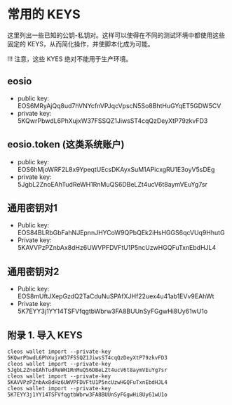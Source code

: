 # 常用的 KEYS
这里列出一些已知的公钥-私钥对。这样可以使得在不同的测试环境中都使用这些固定的 KEYS，从而简化操作，并使脚本化成为可能。

!!! 注意，这些 KYES 绝对不能用于生产环境。

## eosio
- public key: EOS6MRyAjQq8ud7hVNYcfnVPJqcVpscN5So8BhtHuGYqET5GDW5CV
- private key: 5KQwrPbwdL6PhXujxW37FSSQZ1JiwsST4cqQzDeyXtP79zkvFD3

## eosio.token (这类系统账户)
- public key: EOS6hMjoWRF2L8x9YpeqtUEcsDKAyxSuM1APicxgRU1E3oyV5sDEg
- private key: 5JgbL2ZnoEAhTudReWH1RnMuQS6DBeLZt4ucV6t8aymVEuYg7sr

## 通用密钥对1
- Public key: EOS84BLRbGbFahNJEpnnJHYCoW9QPbQEk2iHsHGGS6qcVUq9HhutG
- Private key: 5KAVVPzPZnbAx8dHz6UWVPFDVFtU1P5ncUzwHGQFuTxnEbdHJL4

## 通用密钥对2
- Public key: EOS8mUftJXepGzdQ2TaCduNuSPAfXJHf22uex4u41ab1EVv9EAhWt
- Private key: 5K7EYY3j1YY14TSFVfqgtbWbrw3FA8BUUnSyFGgwHi8Uy61wU1o

## 附录 1. 导入 KEYS
```
cleos wallet import --private-key 5KQwrPbwdL6PhXujxW37FSSQZ1JiwsST4cqQzDeyXtP79zkvFD3
cleos wallet import --private-key 5JgbL2ZnoEAhTudReWH1RnMuQS6DBeLZt4ucV6t8aymVEuYg7sr
cleos wallet import --private-key 5KAVVPzPZnbAx8dHz6UWVPFDVFtU1P5ncUzwHGQFuTxnEbdHJL4
cleos wallet import --private-key 5K7EYY3j1YY14TSFVfqgtbWbrw3FA8BUUnSyFGgwHi8Uy61wU1o
```